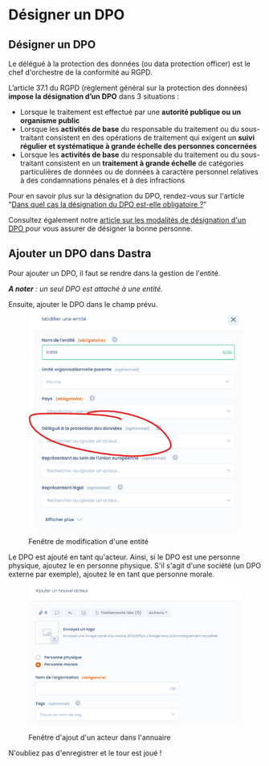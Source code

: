 # Désigner un DPO

## Désigner un DPO

Le délégué à la protection des données (ou data protection officer) est le chef d'orchestre de la conformité au RGPD.&#x20;

L’article 37.1 du RGPD (règlement général sur la protection des données) **impose la désignation d’un DPO** dans 3 situations :

* Lorsque le traitement est effectué par une **autorité publique ou un organisme public**
* Lorsque les **activités de base** du responsable du traitement ou du sous-traitant consistent en des opérations de traitement qui exigent un **suivi régulier et systématique à grande échelle des personnes concernées**
* Lorsque les **activités de base** du responsable du traitement ou du sous-traitant consistent en un **traitement à grande échelle** de catégories particulières de données ou de données à caractère personnel relatives à des condamnations pénales et à des infractions

Pour en savoir plus sur la désignation du DPO, rendez-vous sur l'article "[Dans quel cas la désignation du DPO est-elle obligatoire ?](https://www.dastra.eu/fr/guide/designation-obligatoire-ou-facultative-dun-dpo/48289)"

Consultez également notre [article sur les modalités de désignation d'un DPO ](https://www.dastra.eu/fr/guide/les-modalites-de-designation-dun-delegue-a-la-protection-des-donnees/42392)pour vous assurer de désigner la bonne personne.



## Ajouter un DPO dans Dastra

Pour ajouter un DPO, il faut se rendre dans la gestion de l'entité.

_**A noter** : un seul DPO est attaché à une entité._&#x20;

Ensuite, ajouter le DPO dans le champ prévu.

<figure><img src="../../.gitbook/assets/image (63).png" alt=""><figcaption><p>Fenêtre de modification d'une entité</p></figcaption></figure>

Le DPO est ajouté en tant qu'acteur. Ainsi, si le DPO est une personne physique, ajoutez le en personne physique. S'il s'agit d'une société (un DPO externe par exemple), ajoutez le en tant que personne morale.&#x20;

<figure><img src="../../.gitbook/assets/image (8) (1).png" alt=""><figcaption><p>Fenêtre d'ajout d'un acteur dans l'annuaire</p></figcaption></figure>

N'oubliez pas d'enregistrer et le tour est joué !
